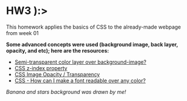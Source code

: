 # HW3 ):>

This homework applies the basics of CSS to the already-made webpage from week 01

**Some advanced concepts were used (background image, back layer, opacity, and etc); here are the resources:**
- [Semi-transparent color layer over background-image?](https://stackoverflow.com/questions/9182978/semi-transparent-color-layer-over-background-image)
- [CSS z-index property](https://www.w3schools.com/css/css_z-index.asp)
- [CSS Image Opacity / Transparency](https://www.w3schools.com/css/css_image_transparency.asp)
- [CSS - How can I make a font readable over any color?](https://stackoverflow.com/questions/23968961/css-how-can-i-make-a-font-readable-over-any-color)

*Banana and stars background was drawn by me!*
